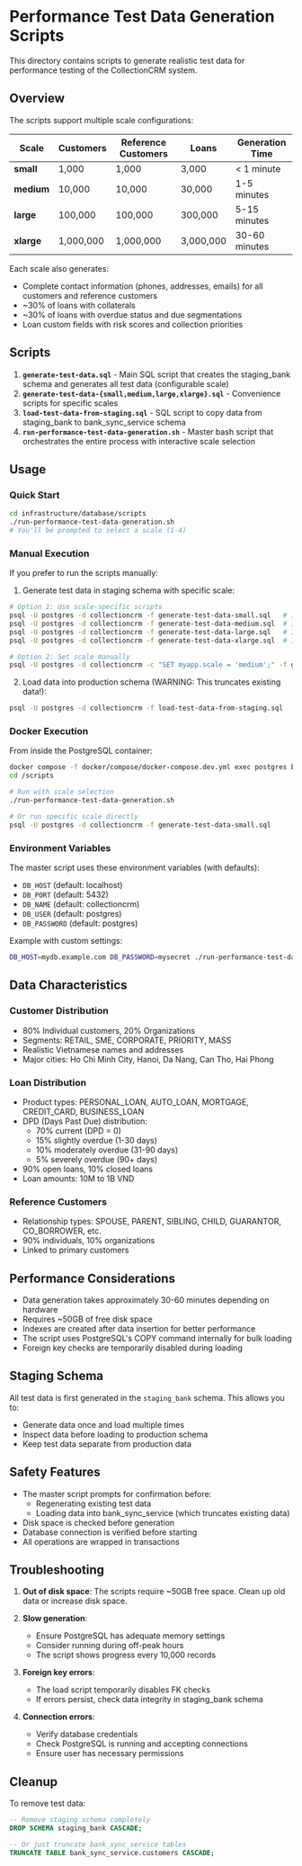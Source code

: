 # Performance Test Data Generation Scripts

This directory contains scripts to generate realistic test data for performance testing of the CollectionCRM system.

## Overview

The scripts support multiple scale configurations:

| Scale | Customers | Reference Customers | Loans | Generation Time |
|-------|-----------|-------------------|-------|-----------------|
| **small** | 1,000 | 1,000 | 3,000 | < 1 minute |
| **medium** | 10,000 | 10,000 | 30,000 | 1-5 minutes |
| **large** | 100,000 | 100,000 | 300,000 | 5-15 minutes |
| **xlarge** | 1,000,000 | 1,000,000 | 3,000,000 | 30-60 minutes |

Each scale also generates:
- Complete contact information (phones, addresses, emails) for all customers and reference customers
- ~30% of loans with collaterals
- ~30% of loans with overdue status and due segmentations
- Loan custom fields with risk scores and collection priorities

## Scripts

1. **`generate-test-data.sql`** - Main SQL script that creates the staging_bank schema and generates all test data (configurable scale)
2. **`generate-test-data-{small,medium,large,xlarge}.sql`** - Convenience scripts for specific scales
3. **`load-test-data-from-staging.sql`** - SQL script to copy data from staging_bank to bank_sync_service schema
4. **`run-performance-test-data-generation.sh`** - Master bash script that orchestrates the entire process with interactive scale selection

## Usage

### Quick Start

```bash
cd infrastructure/database/scripts
./run-performance-test-data-generation.sh
# You'll be prompted to select a scale (1-4)
```

### Manual Execution

If you prefer to run the scripts manually:

1. Generate test data in staging schema with specific scale:
```bash
# Option 1: Use scale-specific scripts
psql -U postgres -d collectioncrm -f generate-test-data-small.sql   # 1K customers
psql -U postgres -d collectioncrm -f generate-test-data-medium.sql  # 10K customers
psql -U postgres -d collectioncrm -f generate-test-data-large.sql   # 100K customers
psql -U postgres -d collectioncrm -f generate-test-data-xlarge.sql  # 1M customers

# Option 2: Set scale manually
psql -U postgres -d collectioncrm -c "SET myapp.scale = 'medium';" -f generate-test-data.sql
```

2. Load data into production schema (WARNING: This truncates existing data!):
```bash
psql -U postgres -d collectioncrm -f load-test-data-from-staging.sql
```

### Docker Execution

From inside the PostgreSQL container:
```bash
docker compose -f docker/compose/docker-compose.dev.yml exec postgres bash
cd /scripts

# Run with scale selection
./run-performance-test-data-generation.sh

# Or run specific scale directly
psql -U postgres -d collectioncrm -f generate-test-data-small.sql
```

### Environment Variables

The master script uses these environment variables (with defaults):
- `DB_HOST` (default: localhost)
- `DB_PORT` (default: 5432)
- `DB_NAME` (default: collectioncrm)
- `DB_USER` (default: postgres)
- `DB_PASSWORD` (default: postgres)

Example with custom settings:
```bash
DB_HOST=mydb.example.com DB_PASSWORD=mysecret ./run-performance-test-data-generation.sh
```

## Data Characteristics

### Customer Distribution
- 80% Individual customers, 20% Organizations
- Segments: RETAIL, SME, CORPORATE, PRIORITY, MASS
- Realistic Vietnamese names and addresses
- Major cities: Ho Chi Minh City, Hanoi, Da Nang, Can Tho, Hai Phong

### Loan Distribution
- Product types: PERSONAL_LOAN, AUTO_LOAN, MORTGAGE, CREDIT_CARD, BUSINESS_LOAN
- DPD (Days Past Due) distribution:
  - 70% current (DPD = 0)
  - 15% slightly overdue (1-30 days)
  - 10% moderately overdue (31-90 days)
  - 5% severely overdue (90+ days)
- 90% open loans, 10% closed loans
- Loan amounts: 10M to 1B VND

### Reference Customers
- Relationship types: SPOUSE, PARENT, SIBLING, CHILD, GUARANTOR, CO_BORROWER, etc.
- 90% individuals, 10% organizations
- Linked to primary customers

## Performance Considerations

- Data generation takes approximately 30-60 minutes depending on hardware
- Requires ~50GB of free disk space
- Indexes are created after data insertion for better performance
- The script uses PostgreSQL's COPY command internally for bulk loading
- Foreign key checks are temporarily disabled during loading

## Staging Schema

All test data is first generated in the `staging_bank` schema. This allows you to:
- Generate data once and load multiple times
- Inspect data before loading to production schema
- Keep test data separate from production data

## Safety Features

- The master script prompts for confirmation before:
  - Regenerating existing test data
  - Loading data into bank_sync_service (which truncates existing data)
- Disk space is checked before generation
- Database connection is verified before starting
- All operations are wrapped in transactions

## Troubleshooting

1. **Out of disk space**: The scripts require ~50GB free space. Clean up old data or increase disk space.

2. **Slow generation**: 
   - Ensure PostgreSQL has adequate memory settings
   - Consider running during off-peak hours
   - The script shows progress every 10,000 records

3. **Foreign key errors**: 
   - The load script temporarily disables FK checks
   - If errors persist, check data integrity in staging_bank schema

4. **Connection errors**:
   - Verify database credentials
   - Check PostgreSQL is running and accepting connections
   - Ensure user has necessary permissions

## Cleanup

To remove test data:
```sql
-- Remove staging schema completely
DROP SCHEMA staging_bank CASCADE;

-- Or just truncate bank_sync_service tables
TRUNCATE TABLE bank_sync_service.customers CASCADE;
```